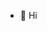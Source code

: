 - 👋 Hi
<!---
callmewind/callmewind is a ✨ special ✨ repository because its `README.md` (this file) appears on your GitHub profile.
You can click the Preview link to take a look at your changes.
--->
